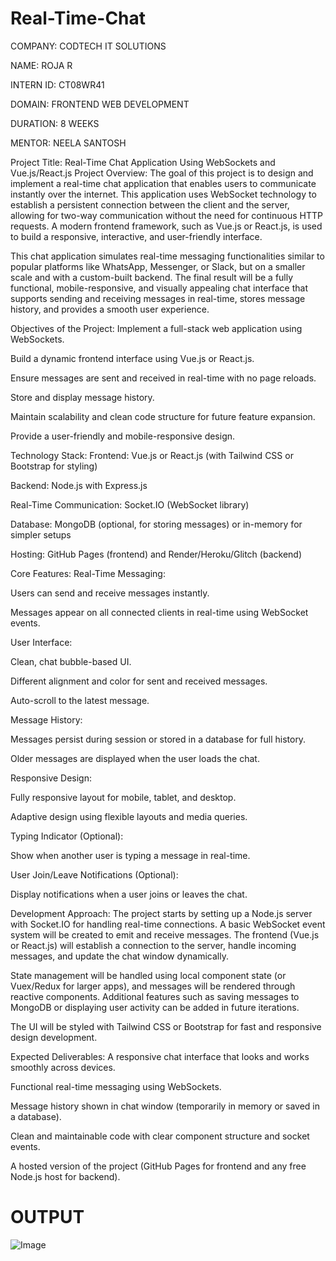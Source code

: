 # Real-Time-Chat

COMPANY: CODTECH IT SOLUTIONS

NAME: ROJA R

INTERN ID: CT08WR41

DOMAIN:  FRONTEND WEB DEVELOPMENT

DURATION: 8 WEEKS

MENTOR: NEELA SANTOSH

Project Title: Real-Time Chat Application Using WebSockets and Vue.js/React.js
Project Overview:
The goal of this project is to design and implement a real-time chat application that enables users to communicate instantly over the internet. This application uses WebSocket technology to establish a persistent connection between the client and the server, allowing for two-way communication without the need for continuous HTTP requests. A modern frontend framework, such as Vue.js or React.js, is used to build a responsive, interactive, and user-friendly interface.

This chat application simulates real-time messaging functionalities similar to popular platforms like WhatsApp, Messenger, or Slack, but on a smaller scale and with a custom-built backend. The final result will be a fully functional, mobile-responsive, and visually appealing chat interface that supports sending and receiving messages in real-time, stores message history, and provides a smooth user experience.

Objectives of the Project:
Implement a full-stack web application using WebSockets.

Build a dynamic frontend interface using Vue.js or React.js.

Ensure messages are sent and received in real-time with no page reloads.

Store and display message history.

Maintain scalability and clean code structure for future feature expansion.

Provide a user-friendly and mobile-responsive design.

Technology Stack:
Frontend: Vue.js or React.js (with Tailwind CSS or Bootstrap for styling)

Backend: Node.js with Express.js

Real-Time Communication: Socket.IO (WebSocket library)

Database: MongoDB (optional, for storing messages) or in-memory for simpler setups

Hosting: GitHub Pages (frontend) and Render/Heroku/Glitch (backend)

Core Features:
Real-Time Messaging:

Users can send and receive messages instantly.

Messages appear on all connected clients in real-time using WebSocket events.

User Interface:

Clean, chat bubble-based UI.

Different alignment and color for sent and received messages.

Auto-scroll to the latest message.

Message History:

Messages persist during session or stored in a database for full history.

Older messages are displayed when the user loads the chat.

Responsive Design:

Fully responsive layout for mobile, tablet, and desktop.

Adaptive design using flexible layouts and media queries.

Typing Indicator (Optional):

Show when another user is typing a message in real-time.

User Join/Leave Notifications (Optional):

Display notifications when a user joins or leaves the chat.

Development Approach:
The project starts by setting up a Node.js server with Socket.IO for handling real-time connections. A basic WebSocket event system will be created to emit and receive messages. The frontend (Vue.js or React.js) will establish a connection to the server, handle incoming messages, and update the chat window dynamically.

State management will be handled using local component state (or Vuex/Redux for larger apps), and messages will be rendered through reactive components. Additional features such as saving messages to MongoDB or displaying user activity can be added in future iterations.

The UI will be styled with Tailwind CSS or Bootstrap for fast and responsive design development.

Expected Deliverables:
A responsive chat interface that looks and works smoothly across devices.

Functional real-time messaging using WebSockets.

Message history shown in chat window (temporarily in memory or saved in a database).

Clean and maintainable code with clear component structure and socket events.

A hosted version of the project (GitHub Pages for frontend and any free Node.js host for backend).

# OUTPUT

![Image](https://github.com/user-attachments/assets/4304dfd6-7e0a-4b35-bf24-4b5c18fc3eef)
